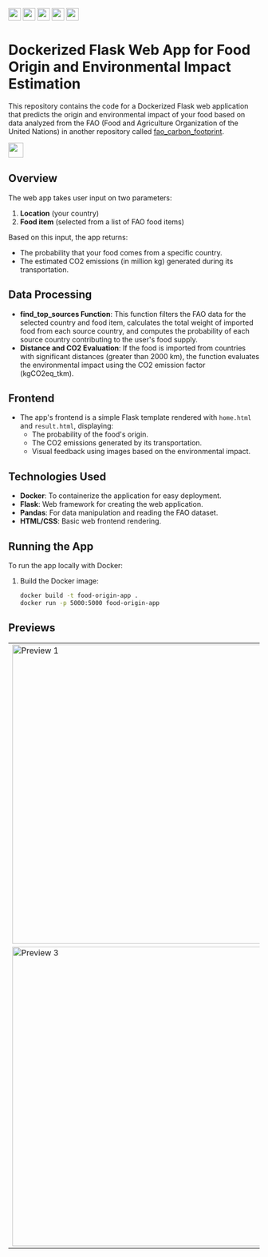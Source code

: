 <img src="https://img.shields.io/badge/docker-white?logo=docker&logoColor=2496ED" style="height: 25px; width: auto;">  <img src="https://img.shields.io/badge/flask-white?logo=flask&logoColor=black" style="height: 25px; width: auto;">  <img src="https://img.shields.io/badge/Python-white?logo=Python" style="height: 25px; width: auto;">  <img src="https://img.shields.io/badge/render-white?logo=render&logoColor=black" style="height: 25px; width: auto;">  <img src="https://img.shields.io/badge/HTML-white?logo=html5&logoColor=orange" style="height: 25px; width: auto;">


# Dockerized Flask Web App for Food Origin and Environmental Impact Estimation

This repository contains the code for a Dockerized Flask web application that predicts the origin and environmental impact of your food based on data analyzed from the FAO (Food and Agriculture Organization of the United Nations) in another repository called [fao_carbon_footprint](https://github.com/ezemriv/fao_carbon_footprint).

<a href="https://fao-co2-food-travel-emissions.onrender.com/" target="_blank">
    <img src="https://img.shields.io/badge/Go%20to%20App-blue" style="height: 30px; width: auto;">
</a>

## Overview

The web app takes user input on two parameters: 
1. **Location** (your country)
2. **Food item** (selected from a list of FAO food items)

Based on this input, the app returns:
- The probability that your food comes from a specific country.
- The estimated CO2 emissions (in million kg) generated during its transportation.

## Data Processing

- **find_top_sources Function**: This function filters the FAO data for the selected country and food item, calculates the total weight of imported food from each source country, and computes the probability of each source country contributing to the user's food supply.
- **Distance and CO2 Evaluation**: If the food is imported from countries with significant distances (greater than 2000 km), the function evaluates the environmental impact using the CO2 emission factor (kgCO2eq_tkm).

## Frontend

- The app's frontend is a simple Flask template rendered with `home.html` and `result.html`, displaying:
  - The probability of the food's origin.
  - The CO2 emissions generated by its transportation.
  - Visual feedback using images based on the environmental impact.

## Technologies Used

- **Docker**: To containerize the application for easy deployment.
- **Flask**: Web framework for creating the web application.
- **Pandas**: For data manipulation and reading the FAO dataset.
- **HTML/CSS**: Basic web frontend rendering.

## Running the App

To run the app locally with Docker:

1. Build the Docker image:

   ```bash
   docker build -t food-origin-app .
   docker run -p 5000:5000 food-origin-app

## Previews

<table>
  <tr>
    <td><img src="previews/home.png" alt="Preview 1" width="600"/></td>
    <td><img src="previews/bad.png" alt="Preview 2" width="600"/></td>
  </tr>
  <tr>
    <td><img src="previews/ok.png" alt="Preview 3" width="600"/></td>
    <td><img src="previews/great.png" alt="Preview 4" width="600"/></td>
  </tr>
</table>
